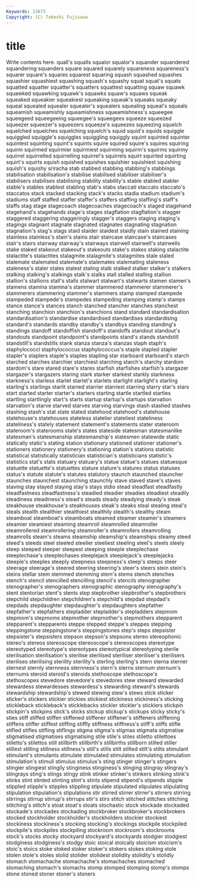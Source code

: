 ```yaml
---
Keywords: 13673 
Copyright: (C) Takeshi Fujisawa
---
```


# title

Write contents here.
quall's squalls squalor squalor's squander squandered squandering squanders square squared
squarely squareness squareness's squarer square's squares squarest squaring squash squashed
squashes squashier squashiest squashing squash's squashy squat squat's squats squatted
squatter squatter's squatters squattest squatting squaw squawk squawked squawking squawk's
squawks squaw's squaws squeak squeaked squeakier squeakiest squeaking squeak's squeaks
squeaky squeal squealed squealer squealer's squealers squealing squeal's squeals squeamish
squeamishly squeamishness squeamishness's squeegee squeegeed squeegeeing squeegee's squeegees squeeze squeezed
squeezer squeezer's squeezers squeeze's squeezes squeezing squelch squelched squelches squelching
squelch's squid squid's squids squiggle squiggled squiggle's squiggles squiggling squiggly
squint squinted squinter squintest squinting squint's squints squire squired squire's
squires squiring squirm squirmed squirmier squirmiest squirming squirm's squirms squirmy
squirrel squirrelled squirrelling squirrel's squirrels squirt squirted squirting squirt's squirts
squish squished squishes squishier squishiest squishing squish's squishy sriracha stab
stabbed stabbing stabbing's stabbings stabilisation stabilisation's stabilise stabilised stabiliser stabiliser's
stabilisers stabilises stabilising stability stability's stable stabled stabler stable's stables
stablest stabling stab's stabs staccati staccato staccato's staccatos stack stacked
stacking stack's stacks stadia stadium stadium's stadiums staff staffed staffer
staffer's staffers staffing staffing's staff's staffs stag stage stagecoach stagecoaches
stagecoach's staged stagehand stagehand's stagehands stage's stages stagflation stagflation's stagger
staggered staggering staggeringly stagger's staggers staging staging's stagings stagnant stagnate
stagnated stagnates stagnating stagnation stagnation's stag's stags staid staider staidest
staidly stain stained staining stainless stainless's stain's stains stair staircase
staircase's staircases stair's stairs stairway stairway's stairways stairwell stairwell's stairwells
stake staked stakeout stakeout's stakeouts stake's stakes staking stalactite stalactite's
stalactites stalagmite stalagmite's stalagmites stale staled stalemate stalemated stalemate's stalemates
stalemating staleness staleness's staler stales stalest staling stalk stalked stalker
stalker's stalkers stalking stalking's stalkings stalk's stalks stall stalled stalling
stallion stallion's stallions stall's stalls stalwart stalwart's stalwarts stamen stamen's
stamens stamina stamina's stammer stammered stammerer stammerer's stammerers stammering stammer's
stammers stamp stamped stampede stampeded stampede's stampedes stampeding stamping stamp's
stamps stance stance's stances stanch stanched stancher stanches stanchest stanching
stanchion stanchion's stanchions stand standard standardisation standardisation's standardise standardised standardises
standardising standard's standards standby standby's standbys standing standing's standings standoff
standoffish standoff's standoffs standout standout's standouts standpoint standpoint's standpoints stand's
stands standstill standstill's standstills stank stanza stanza's stanzas staph staph's
staphylococci staphylococcus staphylococcus's staple stapled stapler stapler's staplers staple's staples
stapling star starboard starboard's starch starched starches starchier starchiest starching
starch's starchy stardom stardom's stare stared stare's stares starfish starfishes
starfish's stargazer stargazer's stargazers staring stark starker starkest starkly starkness
starkness's starless starlet starlet's starlets starlight starlight's starling starling's starlings
starlit starred starrier starriest starring starry star's stars start started
starter starter's starters starting startle startled startles startling startlingly start's
starts startup startup's startups starvation starvation's starve starved starves starving
starvings stash stashed stashes stashing stash's stat state stated statehood
statehood's statehouse statehouse's statehouses stateless statelier stateliest stateliness stateliness's stately
statement statement's statements stater stateroom stateroom's staterooms state's states stateside
statesman statesmanlike statesman's statesmanship statesmanship's statesmen statewide static statically static's
stating station stationary stationed stationer stationer's stationers stationery stationery's stationing
station's stations statistic statistical statistically statistician statistician's statisticians statistic's statistics
stat's stats statuary statuary's statue statue's statues statuesque statuette statuette's
statuettes stature stature's statures status statuses status's statute statute's statutes
statutory staunch staunched stauncher staunches staunchest staunching staunchly stave staved
stave's staves staving stay stayed staying stay's stays stdio stead
steadfast steadfastly steadfastness steadfastness's steadied steadier steadies steadiest steadily steadiness
steadiness's stead's steads steady steadying steady's steak steakhouse steakhouse's steakhouses
steak's steaks steal stealing steal's steals stealth stealthier stealthiest stealthily
stealth's stealthy steam steamboat steamboat's steamboats steamed steamer steamer's steamers
steamier steamiest steaming steamroll steamrolled steamroller steamrollered steamrollering steamroller's steamrollers
steamrolling steamrolls steam's steams steamship steamship's steamships steamy steed steed's
steeds steel steeled steelier steeliest steeling steel's steels steely steep
steeped steeper steepest steeping steeple steeplechase steeplechase's steeplechases steeplejack steeplejack's
steeplejacks steeple's steeples steeply steepness steepness's steep's steeps steer steerage
steerage's steered steering steering's steer's steers stein stein's steins stellar
stem stemmed stemming stem's stems stench stenches stench's stencil stencilled
stencilling stencil's stencils stenographer stenographer's stenographers stenographic stenography stenography's stent
stentorian stent's stents step stepbrother stepbrother's stepbrothers stepchild stepchildren stepchildren's
stepchild's stepdad stepdad's stepdads stepdaughter stepdaughter's stepdaughters stepfather stepfather's stepfathers
stepladder stepladder's stepladders stepmom stepmom's stepmoms stepmother stepmother's stepmothers stepparent
stepparent's stepparents steppe stepped steppe's steppes stepping steppingstone steppingstone's steppingstones
step's steps stepsister stepsister's stepsisters stepson stepson's stepsons stereo stereophonic
stereo's stereos stereoscope stereoscope's stereoscopes stereotype stereotyped stereotype's stereotypes stereotypical
stereotyping sterile sterilisation sterilisation's sterilise sterilised steriliser steriliser's sterilisers sterilises
sterilising sterility sterility's sterling sterling's stern sterna sterner sternest sternly
sternness sternness's stern's sterns sternum sternum's sternums steroid steroid's steroids
stethoscope stethoscope's stethoscopes stevedore stevedore's stevedores stew steward stewarded stewardess
stewardesses stewardess's stewarding steward's stewards stewardship stewardship's stewed stewing stew's
stews stick sticker sticker's stickers stickier stickies stickiest stickiness stickiness's
sticking stickleback stickleback's sticklebacks stickler stickler's sticklers stickpin stickpin's stickpins
stick's sticks stickup stickup's stickups sticky sticky's sties stiff stiffed
stiffen stiffened stiffener stiffener's stiffeners stiffening stiffens stiffer stiffest stiffing
stiffly stiffness stiffness's stiff's stiffs stifle stifled stifles stifling stiflings
stigma stigma's stigmas stigmata stigmatise stigmatised stigmatises stigmatising stile stile's
stiles stiletto stilettoes stiletto's stilettos still stillbirth stillbirth's stillbirths stillborn
stilled stiller stillest stilling stillness stillness's still's stills stilt stilted
stilt's stilts stimulant stimulant's stimulants stimulate stimulated stimulates stimulating stimulation
stimulation's stimuli stimulus stimulus's sting stinger stinger's stingers stingier stingiest
stingily stinginess stinginess's stinging stingray stingray's stingrays sting's stings stingy
stink stinker stinker's stinkers stinking stink's stinks stint stinted stinting
stint's stints stipend stipend's stipends stipple stippled stipple's stipples stippling
stipulate stipulated stipulates stipulating stipulation stipulation's stipulations stir stirred stirrer
stirrer's stirrers stirring stirrings stirrup stirrup's stirrups stir's stirs stitch
stitched stitches stitching stitching's stitch's stoat stoat's stoats stochastic stock
stockade stockaded stockade's stockades stockading stockbroker stockbroker's stockbrokers stocked stockholder
stockholder's stockholders stockier stockiest stockiness stockiness's stocking stocking's stockings stockpile
stockpiled stockpile's stockpiles stockpiling stockroom stockroom's stockrooms stock's stocks stocky
stockyard stockyard's stockyards stodgier stodgiest stodginess stodginess's stodgy stoic stoical
stoically stoicism stoicism's stoic's stoics stoke stoked stoker stoker's stokers
stokes stoking stole stolen stole's stoles stolid stolider stolidest stolidity
stolidity's stolidly stomach stomachache stomachache's stomachaches stomached stomaching stomach's stomachs
stomp stomped stomping stomp's stomps stone stoned stoner stoner's stoners
